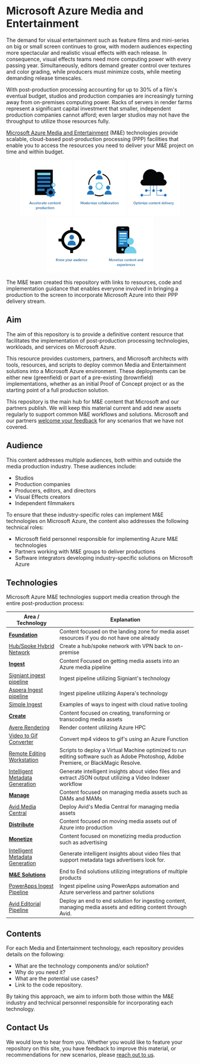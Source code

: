 # Microsoft Azure Media and Entertainment

The demand for visual entertainment such as feature films and mini-series on big or small screen continues to grow, with modern audiences expecting more spectacular and realistic visual effects with each release. In consequence, visual effects teams need more computing power with every passing year. Simultaneously, editors demand greater control over textures and color grading, while producers must minimize costs, while meeting demanding release timescales.

With post-production processing accounting for up to 30% of a film's eventual budget, studios and production companies are increasingly turning away from on-premises computing power. Racks of servers in render farms represent a significant capital investment that smaller, independent production companies cannot afford;  even larger studios may not have the throughput to utilize those resources fully.

[Microsoft Azure Media and Entertainment](https://www.microsoft.com/industry/media-entertainment) (M&E) technologies provide scalable, cloud-based post-production processing (PPP) facilities that enable you to access the resources you need to deliver your M&E project on time and within budget.

<p align="center">
  <a href="https://www.microsoft.com/en-us/industry/media-entertainment/accelerate-content-production"><img src="images/Accelerate.png" width="140" height="150"></a>
  <a href="https://www.microsoft.com/en-us/industry/media-entertainment/modernize-collaboration"><img src="images/Modernize.png" width="140" height="150"></a>
  <a href="https://www.microsoft.com/en-us/industry/media-entertainment/optimize-content-delivery"><img src="images/Optimize.png" width="140" height="150"></a>
  <a href="https://www.microsoft.com/en-us/industry/media-entertainment/know-your-audience"><img src="images/Audience.png" width="140" height="150"></a>
  <a href="https://www.microsoft.com/en-us/industry/media-entertainment/monetize-content-and-experiences"><img src="images/Monetize.png" width="140" height="150"></a>
</p>

The M&E team created this repository with links to resources, code and implementation guidance that enables everyone involved in bringing a production to the screen to incorporate Microsoft Azure into their PPP delivery stream.

## Aim

The aim of this repository is to provide a definitive content resource that facilitates the implementation of post-production processing technologies, workloads, and services on Microsoft Azure.

This resource provides customers, partners, and Microsoft architects with tools, resources, and scripts to deploy common Media and Entertainment solutions into a Microsoft Azure environment. These deployments can be either new (greenfield) or part of a pre-existing (brownfield) implementations, whether as an initial Proof of Concept project or as the starting point of a full production solution.

This repository is the main hub for M&E content that Microsoft and our partners publish. We will keep this material current and add new assets regularly to support common M&E workflows and solutions. Microsoft and our partners [welcome your feedback](mailto:gitme@microsoft.com) for any scenarios that we have not covered.

## Audience

This content addresses multiple audiences, both within and outside the media production industry. These audiences include:

- Studios
- Production companies
- Producers, editors, and directors
- Visual Effects creators
- Independent filmmakers

To ensure that these industry-specific roles can implement M&E technologies on Microsoft Azure, the content also addresses the following technical roles:

- Microsoft field personnel responsible for implementing Azure M&E technologies
- Partners working with M&E groups to deliver productions
- Software integrators developing industry-specific solutions on Microsoft Azure

## Technologies

Microsoft Azure M&E technologies support media creation through the entire post-production process:

|     **Area / Technology**                                                               |     **Explanation**                                                                                                                            |
|-----------------------------------------------------------------------------------------|------------------------------------------------------------------------------------------------------------------------------------------------|
|     **[Foundation](/Foundation)**                                                       |     Content focused on the landing zone for media asset resources if you   do not have one already                                             |
|         [Hub/Spoke Hybrid   Network](/Foundation/hubspoke-architecture)                 |     Create a hub/spoke network with VPN back to on-premise                                                                                     |
|     **[Ingest](/Ingest)**                                                               |     Content Focused on getting media assets into an Azure media pipeline                                                                       |
|         [Signiant ingest   pipeline](/Ingest/signiant)                                  |     Ingest pipeline utilizing Signiant's technology                                                                                            |
|         [Aspera Ingest   pipeline](/Ingest/aspera)                                      |     Ingest pipeline utilizing Aspera's technology                                                                                              |
|         [Simple   Ingest](/Ingest/simple-ingest)                                        |     Examples of ways to ingest with cloud native tooling                                                                                       |
|     **[Create](/Create)**                                                               |     Content focused on creating, transforming or transcoding media assets                                                                      |
|         [Avere   Rendering](/Create/avere-rendering)                                    |     Render content utilizing Azure HPC                                                                                                         |
|         [Video to Gif   Converter](/Create/video-gif-converter)                         |     Convert mp4 videos to gif's using an Azure Function                                                                                        |
|         [Remote Editing   Workstation](/Create/remote-edit-workstation)                 |     Scripts to deploy a Virtual Machine optimized to run editing software   such as Adobe Photoshop, Adobe Premiere, or BlackMagic Resolve.    |
|         [Intelligent Metadata   Generation](/Create/intelligent-metadata-generator)     |     Generate intelligent insights about video files and extract JSON   output utilizing a Video Indexer workflow                               |
|     **[Manage](/Manage)**                                                               |     Content focused on managing media assets such as DAMs and MAMs                                                                             |
|         [Avid Media   Central](/Manage/avid-media-central)                              |     Deploy Avid's Media Central for managing media assets                                                                                      |
|     **[Distribute](/Distribute)**                                                       |     Content focused on moving media assets out of Azure into production                                                                        |
|     **[Monetize](/Monetize)**                                                           |     Content focused on monetizing media production such as advertising                                                                         |
|         [Intelligent Metadata   Generation](/Monetize/intelligent-metadata-generate)    |     Generate intelligent insights about video files that support metadata   tags advertisers look for.                                         |
|     **[M&E Solutions](/Solutions)**                                                     |     End to End solutions utilizing integrations of multiple products                                                                           |
|         [PowerApps Ingest   Pipeline](/Solutions/powerapp)                              |     Ingest pipeline using PowerApps automation and Azure serverless and   partner solutions                                                    |
|         [Avid Editorial   Pipeline](/Solutions/avid-editorial-pipeline)                 |     Deploy an end to end solution for ingesting content, managing media   assets and editing content through Avid.                             |

## Contents

For each Media and Entertainment technology, each repository provides details on the following:

- What are the technology components and/or solution?
- Why do you need it?
- What are the potential use cases?
- Link to the code repository.

By taking this approach, we aim to inform both those within the M&E industry and technical personnel responsible for incorporating each technology.

## Contact Us

We would love to hear from you. Whether you would like to feature your repository on this site, you have feedback to improve this material, or recommendations for new scenarios, please [reach out to us](mailto:gitme@microsoft.com).
